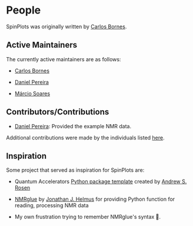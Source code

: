 # People

SpinPlots was originally written by [Carlos Bornes](https://physchem.cz/people/carlos-bornes/).

## Active Maintainers

The currently active maintainers are as follows:

- [Carlos Bornes](https://github.com/carlosbornes)
  
- [Daniel Pereira](https://github.com/danielcunhapereira)

- [Márcio Soares](https://github.com/msoares98) 

## Contributors/Contributions

- [Daniel Pereira](https://github.com/danielcunhapereira): Provided the example NMR data.

Additional contributions were made by the individuals listed [here](https://github.com/carlosbornes/spinplots/graphs/contributors).




## Inspiration

Some project that served as inspiration for SpinPlots are:

- Quantum Accelerators [Python package template](https://github.com/Quantum-Accelerators/template) created by [Andrew S. Rosen](https://github.com/Andrew-S-Rosen)
  
- [NMRglue](https://github.com/jjhelmus/nmrglue) by [Jonathan J. Helmus](https://github.com/jjhelmus) for providing Python function for reading, processing NMR data

- My own frustration trying to remember NMRglue's syntax 🤪.


